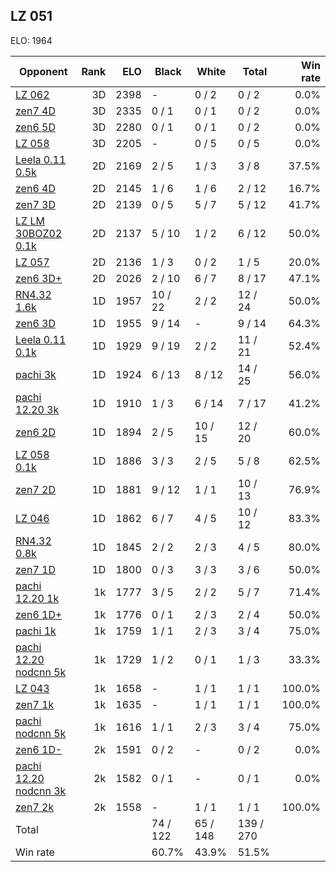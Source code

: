 ## LZ 051 ##

ELO: 1964

Opponent | Rank | ELO | Black | White | Total | Win rate
---------|-----:|----:|-------|-------|-------|-------:
[LZ 062](LZ%20062.md) | 3D | 2398 | - | 0 / 2 | 0 / 2 | 0.0%
[zen7 4D](zen7%204D.md) | 3D | 2335 | 0 / 1 | 0 / 1 | 0 / 2 | 0.0%
[zen6 5D](zen6%205D.md) | 3D | 2280 | 0 / 1 | 0 / 1 | 0 / 2 | 0.0%
[LZ 058](LZ%20058.md) | 3D | 2205 | - | 0 / 5 | 0 / 5 | 0.0%
[Leela 0.11 0.5k](Leela%200.11%200.5k.md) | 2D | 2169 | 2 / 5 | 1 / 3 | 3 / 8 | 37.5%
[zen6 4D](zen6%204D.md) | 2D | 2145 | 1 / 6 | 1 / 6 | 2 / 12 | 16.7%
[zen7 3D](zen7%203D.md) | 2D | 2139 | 0 / 5 | 5 / 7 | 5 / 12 | 41.7%
[LZ LM 30BOZ02 0.1k](LZ%20LM%2030BOZ02%200.1k.md) | 2D | 2137 | 5 / 10 | 1 / 2 | 6 / 12 | 50.0%
[LZ 057](LZ%20057.md) | 2D | 2136 | 1 / 3 | 0 / 2 | 1 / 5 | 20.0%
[zen6 3D+](zen6%203D+.md) | 2D | 2026 | 2 / 10 | 6 / 7 | 8 / 17 | 47.1%
[RN4.32 1.6k](RN4.32%201.6k.md) | 1D | 1957 | 10 / 22 | 2 / 2 | 12 / 24 | 50.0%
[zen6 3D](zen6%203D.md) | 1D | 1955 | 9 / 14 | - | 9 / 14 | 64.3%
[Leela 0.11 0.1k](Leela%200.11%200.1k.md) | 1D | 1929 | 9 / 19 | 2 / 2 | 11 / 21 | 52.4%
[pachi 3k](pachi%203k.md) | 1D | 1924 | 6 / 13 | 8 / 12 | 14 / 25 | 56.0%
[pachi 12.20 3k](pachi%2012.20%203k.md) | 1D | 1910 | 1 / 3 | 6 / 14 | 7 / 17 | 41.2%
[zen6 2D](zen6%202D.md) | 1D | 1894 | 2 / 5 | 10 / 15 | 12 / 20 | 60.0%
[LZ 058 0.1k](LZ%20058%200.1k.md) | 1D | 1886 | 3 / 3 | 2 / 5 | 5 / 8 | 62.5%
[zen7 2D](zen7%202D.md) | 1D | 1881 | 9 / 12 | 1 / 1 | 10 / 13 | 76.9%
[LZ 046](LZ%20046.md) | 1D | 1862 | 6 / 7 | 4 / 5 | 10 / 12 | 83.3%
[RN4.32 0.8k](RN4.32%200.8k.md) | 1D | 1845 | 2 / 2 | 2 / 3 | 4 / 5 | 80.0%
[zen7 1D](zen7%201D.md) | 1D | 1800 | 0 / 3 | 3 / 3 | 3 / 6 | 50.0%
[pachi 12.20 1k](pachi%2012.20%201k.md) | 1k | 1777 | 3 / 5 | 2 / 2 | 5 / 7 | 71.4%
[zen6 1D+](zen6%201D+.md) | 1k | 1776 | 0 / 1 | 2 / 3 | 2 / 4 | 50.0%
[pachi 1k](pachi%201k.md) | 1k | 1759 | 1 / 1 | 2 / 3 | 3 / 4 | 75.0%
[pachi 12.20 nodcnn 5k](pachi%2012.20%20nodcnn%205k.md) | 1k | 1729 | 1 / 2 | 0 / 1 | 1 / 3 | 33.3%
[LZ 043](LZ%20043.md) | 1k | 1658 | - | 1 / 1 | 1 / 1 | 100.0%
[zen7 1k](zen7%201k.md) | 1k | 1635 | - | 1 / 1 | 1 / 1 | 100.0%
[pachi nodcnn 5k](pachi%20nodcnn%205k.md) | 1k | 1616 | 1 / 1 | 2 / 3 | 3 / 4 | 75.0%
[zen6 1D-](zen6%201D-.md) | 2k | 1591 | 0 / 2 | - | 0 / 2 | 0.0%
[pachi 12.20 nodcnn 3k](pachi%2012.20%20nodcnn%203k.md) | 2k | 1582 | 0 / 1 | - | 0 / 1 | 0.0%
[zen7 2k](zen7%202k.md) | 2k | 1558 | - | 1 / 1 | 1 / 1 | 100.0%
Total | | | 74 / 122 | 65 / 148 | 139 / 270 | 
Win rate| | | 60.7% | 43.9% | 51.5% | 
